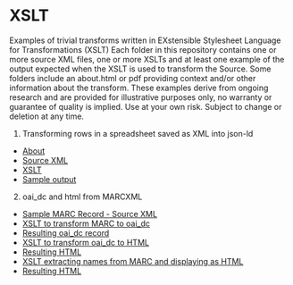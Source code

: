 # XSLT
Examples of trivial transforms written in EXstensible Stylesheet Language for Transformations (XSLT)
Each folder in this repository contains one or more source XML files, one or more XSLTs and at least one example of the output expected when the XSLT is used to transform the Source. Some folders include an about.html or pdf providing context and/or other information about the transform.  These examples derive from ongoing research and are provided for illustrative purposes only, no warranty or guarantee of quality is implied. Use at your own risk. Subject to change or deletion at any time.

1. Transforming rows in a spreadsheet saved as XML into json-ld
* [About](https://tcole3.github.io/XSLT-Examples/spreadsheet2jsonld/about.html)
* [Source XML](https://tcole3.github.io/XSLT-Examples/spreadsheet2jsonld/KolbProustSubset.xml)
* [XSLT](https://tcole3.github.io/XSLT-Examples/spreadsheet2jsonld/MakeNameGraphs.xsl)
* [Sample output](https://tcole3.github.io/XSLT-Examples/spreadsheet2jsonld/NameGraphs/adam7.jsonld)

2. oai_dc and html from MARCXML
* [Sample MARC Record - Source XML](https://tcole3.github.io/XSLT-Examples/MARC-Illustrations/MARC2oai_dc.xsl)
* [XSLT to transform MARC to oai_dc](https://tcole3.github.io/XSLT-Examples/MARC-Illustrations/MARC2oai_dc.xsl)
* [Resulting oai_dc record](https://tcole3.github.io/XSLT-Examples/MARC-Illustrations/Results-oai_dcFromMarc.xml)
* [XSLT to transform oai_dc to HTML](https://tcole3.github.io/XSLT-Examples/MARC-Illustrations/oai_dc2html.xsl)
* [Resulting HTML](https://tcole3.github.io/XSLT-Examples/MARC-Illustrations/Results-HtmlFromOai_dc.html)
* [XSLT extracting names from MARC and displaying as HTML](https://tcole3.github.io/XSLT-Examples/MARC-Illustrations/namesFromMARC.xsl)
* [Resulting HTML](https://tcole3.github.io/XSLT-Examples/MARC-Illustrations/NameGraphs/Results-NamesFromMarc.html)

